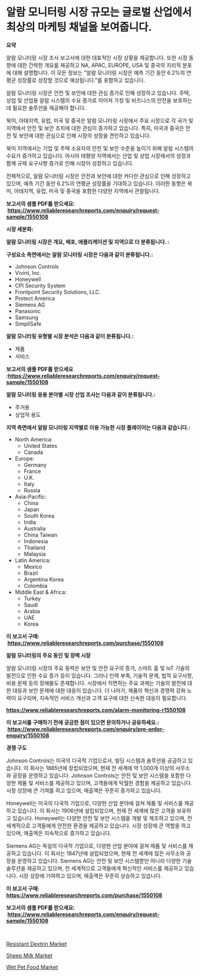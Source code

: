 <p><h1>알람 모니터링 시장 규모는 글로벌 산업에서 최상의 마케팅 채널을 보여줍니다.</h1></p><p><strong>요약</strong></p>
<p><p>알람 모니터링 시장 조사 보고서에 대한 대표적인 시장 상황을 제공합니다. 또한 시장 동향에 대한 간략한 개요를 제공하고 NA, APAC, EUROPE, USA 및 중국의 지리적 분포에 대해 설명합니다. 이 모든 정보는 "알람 모니터링 시장은 예측 기간 동안 6.2%의 연평균 성장률로 성장할 것으로 예상됩니다."를 포함하고 있습니다.</p><p>알람 모니터링 시장은 안전 및 보안에 대한 관심 증가로 인해 성장하고 있습니다. 주택, 상업 및 산업용 알람 시스템의 수요 증가로 이어져 가정 및 비즈니스의 안전을 보호하는데 필요한 솔루션을 제공해야 합니다.</p><p>북미, 아태지역, 유럽, 미국 및 중국은 알람 모니터링 시장에서 주요 시장으로 각 국가 및 지역에서 안전 및 보안 조치에 대한 관심이 증가하고 있습니다. 특히, 미국과 중국은 안전 및 보안에 대한 관심으로 인해 시장의 성장을 견인하고 있습니다.</p><p>북미 지역에서는 기업 및 주택 소유자의 안전 및 보안 수준을 높이기 위해 알람 시스템의 수요가 증가하고 있습니다. 아시아 태평양 지역에서는 산업 및 상업 시장에서의 성장과 함께 규제 요구사항 증가로 인해 시장이 성장하고 있습니다.</p><p>전체적으로, 알람 모니터링 시장은 안전과 보안에 대한 커다란 관심으로 인해 성장하고 있으며, 예측 기간 동안 6.2%의 연평균 성장률을 기대하고 있습니다. 이러한 동향은 북미, 아태지역, 유럽, 미국 및 중국을 포함한 다양한 지역에서 관찰됩니다.</p></p>
<p><strong>보고서의 샘플 PDF를 받으세요: &nbsp;<a href="https://www.reliableresearchreports.com/enquiry/request-sample/1550108">https://www.reliableresearchreports.com/enquiry/request-sample/1550108</a></strong></p>
<p><strong>시장 세분화:</strong></p>
<p><strong> 알람 모니터링 시장은 개요, 배포, 애플리케이션 및 지역으로 더 분류됩니다. :</strong></p>
<p><strong>구성요소 측면에서는 알람 모니터링 시장은 다음과 같이 분류됩니다.:</strong></p>
<p><ul><li>Johnson Controls</li><li>Vivint, Inc.</li><li>Honeywell</li><li>CPI Security System</li><li>Frontpoint Security Solutions, LLC.</li><li>Protect America</li><li>Siemens AG</li><li>Panasonic</li><li>Samsung</li><li>SimpliSafe</li></ul></p>
<p><strong> 알람 모니터링 유형별 시장 분석은 다음과 같이 분류됩니다.:</strong></p>
<p><ul><li>제품</li><li>서비스</li></ul></p>
<p><strong>보고서의 샘플 PDF를 받으세요 :<a href="https://www.reliableresearchreports.com/enquiry/request-sample/1550108">https://www.reliableresearchreports.com/enquiry/request-sample/1550108</a></strong></p>
<p><strong> 알람 모니터링 응용 분야별 시장 산업 조사는 다음과 같이 분류됩니다.:</strong></p>
<p><ul><li>주거용</li><li>상업적 용도</li></ul></p>
<p><strong>지역 측면에서 알람 모니터링 지역별로 이용 가능한 시장 플레이어는 다음과 같습니다.:</strong></p>
<p><ul>
    <li>
        North America:
        <ul>
            <li>United States</li>
            <li>Canada</li>
        </ul>
    </li>
    <li>
        Europe:
        <ul>
            <li>Germany</li>
            <li>France</li>
            <li>U.K.</li>
            <li>Italy</li>
            <li>Russia</li>
        </ul>
    </li>
    <li>
        Asia-Pacific:
        <ul>
            <li>China</li>
            <li>Japan</li>
            <li>South Korea</li>
            <li>India</li>
            <li>Australia</li>
            <li>China Taiwan</li>
            <li>Indonesia</li>
            <li>Thailand</li>
            <li>Malaysia</li>
        </ul>
    </li>
    <li>
        Latin America:
        <ul>
            <li>Mexico</li>
            <li>Brazil</li>
            <li>Argentina Korea</li>
            <li>Colombia</li>
        </ul>
    </li>
    <li>
        Middle East & Africa:
        <ul>
            <li>Turkey</li>
            <li>Saudi</li>
            <li>Arabia</li>
            <li>UAE</li>
            <li>Korea</li>
        </ul>
    </li>
    </ul></p>
<p><strong>이 보고서 구매: &nbsp;<a href="https://www.reliableresearchreports.com/purchase/1550108">https://www.reliableresearchreports.com/purchase/1550108</a></strong></p>
<p><strong>알람 모니터링의 주요 동인 및 장벽 시장</strong></p>
<p><p>알람 모니터링 시장의 주요 동력은 보안 및 안전 요구의 증가, 스마트 홈 및 IoT 기술의 발전으로 인한 수요 증가 등이 있습니다. 그러나 인력 부족, 기술적 문제, 법적 요구사항, 비용 문제 등의 장애물도 존재합니다. 시장에서 직면하는 주요 과제는 기술의 발전에 대한 대응과 보안 문제에 대한 대응이 있습니다. 더 나아가, 제품의 혁신과 경쟁력 강화 노력이 요구되며, 지속적인 서비스 개선과 고객 요구에 대한 신속한 대응이 필요합니다.</p></p>
<p><strong><a href="https://www.reliableresearchreports.com/alarm-monitoring-r1550108">https://www.reliableresearchreports.com/alarm-monitoring-r1550108</a></strong></p>
<p><strong>이 보고서를 구매하기 전에 궁금한 점이 있으면 문의하거나 공유하세요.: &nbsp;<a href="https://www.reliableresearchreports.com/enquiry/pre-order-enquiry/1550108">https://www.reliableresearchreports.com/enquiry/pre-order-enquiry/1550108</a></strong></p>
<p><strong>경쟁 구도</strong></p>
<p><p>Johnson Controls는 미국의 다국적 기업으로서, 빌딩 시스템과 솔루션을 공급하고 있습니다. 이 회사는 1885년에 창립되었으며, 현재 전 세계에 약 1,000개 이상의 사무소와 공장을 운영하고 있습니다. Johnson Controls는 안전 및 보안 시스템을 포함한 다양한 제품 및 서비스를 제공하고 있으며, 고객들에게 탁월한 경험을 제공하고 있습니다. 시장 성장에 큰 기여를 하고 있으며, 매출액은 꾸준히 증가하고 있습니다.</p><p>Honeywell는 미국의 다국적 기업으로, 다양한 산업 분야에 걸쳐 제품 및 서비스를 제공하고 있습니다. 이 회사는 1906년에 설립되었으며, 현재 전 세계에 많은 고객을 보유하고 있습니다. Honeywell는 다양한 안전 및 보안 시스템을 개발 및 제조하고 있으며, 전 세계적으로 고객들에게 안전한 환경을 제공하고 있습니다. 시장 성장에 큰 역할을 하고 있으며, 매출액은 지속적으로 증가하고 있습니다.</p><p>Siemens AG는 독일의 다국적 기업으로, 다양한 산업 분야에 걸쳐 제품 및 서비스를 제공하고 있습니다. 이 회사는 1847년에 설립되었으며, 현재 전 세계에 많은 사무소와 공장을 운영하고 있습니다. Siemens AG는 안전 및 보안 시스템뿐만 아니라 다양한 기술 솔루션을 제공하고 있으며, 전 세계적으로 고객들에게 혁신적인 서비스를 제공하고 있습니다. 시장 성장에 기여하고 있으며, 매출액은 꾸준히 상승하고 있습니다.</p></p>
<p><strong>이 보고서 구매: &nbsp; <a href="https://www.reliableresearchreports.com/purchase/1550108">https://www.reliableresearchreports.com/purchase/1550108</a></strong></p>
<p><strong>보고서의 샘플 PDF를 받으세요: &nbsp;<a href="https://www.reliableresearchreports.com/enquiry/request-sample/1550108">https://www.reliableresearchreports.com/enquiry/request-sample/1550108</a></strong><strong></strong></p>
<p>&nbsp;</p>
<p><p><a href="https://github.com/kathiaseamanalvaradovlprc2h/Market-Research-Report-List-1/blob/main/resistant-dextrin-market.md">Resistant Dextrin Market</a></p><p><a href="https://github.com/GroverBarry/Market-Research-Report-List-4/blob/main/sheep-milk-market.md">Sheep Milk Market</a></p><p><a href="https://github.com/wusalecollins540tpqoz/Market-Research-Report-List-1/blob/main/wet-pet-food-market.md">Wet Pet Food Market</a></p></p>
